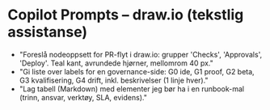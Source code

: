 # Copilot Prompts – draw.io (tekstlig assistanse)

- "Foreslå nodeoppsett for PR-flyt i draw.io: grupper 'Checks', 'Approvals', 'Deploy'. Teal kant, avrundede hjørner, mellomrom 40 px."
- "Gi liste over labels for en governance-side: G0 ide, G1 proof, G2 beta, G3 kvalifisering, G4 drift, inkl. beskrivelser (1 linje hver)."
- "Lag tabell (Markdown) med elementer jeg bør ha i en runbook-mal (trinn, ansvar, verktøy, SLA, evidens)."
